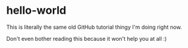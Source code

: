 # hello-world

This is literally the same old GitHub tutorial thingy I'm doing right now. 

Don't even bother reading this because it won't help you at all :)
